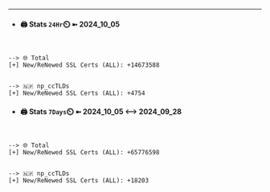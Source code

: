 

---
- #### 🖨️ **Stats** `24Hr`⏲️ ➼ 2024_10_05
```console


--> 🌐 Total
[+] New/ReNewed SSL Certs (ALL): +14673588


--> 🇳🇵 np_ccTLDs
[+] New/ReNewed SSL Certs (ALL): +4754

```

- #### 🖨️ **Stats** `7Days`⏲️ ➼ 2024_10_05 <--> 2024_09_28
```console


--> 🌐 Total
[+] New/ReNewed SSL Certs (ALL): +65776598


--> 🇳🇵 np_ccTLDs
[+] New/ReNewed SSL Certs (ALL): +18203

```

